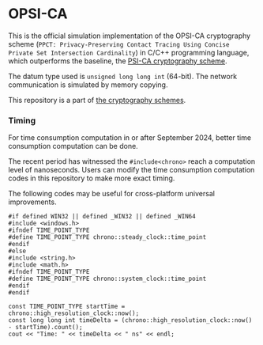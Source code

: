 # OPSI-CA

This is the official simulation implementation of the OPSI-CA cryptography scheme (``PPCT: Privacy-Preserving Contact Tracing Using Concise Private Set Intersection Cardinality``) in C/C++ programming language, which outperforms the baseline, the [PSI-CA cryptography scheme](https://github.com/BatchClayderman/PSI-CA-ull). 

The datum type used is ``unsigned long long int`` (64-bit). The network communication is simulated by memory copying. 

This repository is a part of [the cryptography schemes](https://github.com/BatchClayderman/Cryptography-Schemes). 

### Timing

For time consumption computation in or after September 2024, better time consumption computation can be done. 

The recent period has witnessed the ``#include<chrono>`` reach a computation level of nanoseconds. Users can modify the time consumption computation codes in this repository to make more exact timing. 

The following codes may be useful for cross-platform universal improvements. 

```
#if defined WIN32 || defined _WIN32 || defined _WIN64
#include <windows.h>
#ifndef TIME_POINT_TYPE
#define TIME_POINT_TYPE chrono::steady_clock::time_point
#endif
#else
#include <string.h>
#include <math.h>
#ifndef TIME_POINT_TYPE
#define TIME_POINT_TYPE chrono::system_clock::time_point
#endif
#endif
```

```
const TIME_POINT_TYPE startTime = chrono::high_resolution_clock::now();
const long long int timeDelta = (chrono::high_resolution_clock::now() - startTime).count();
cout << "Time: " << timeDelta << " ns" << endl;
```
